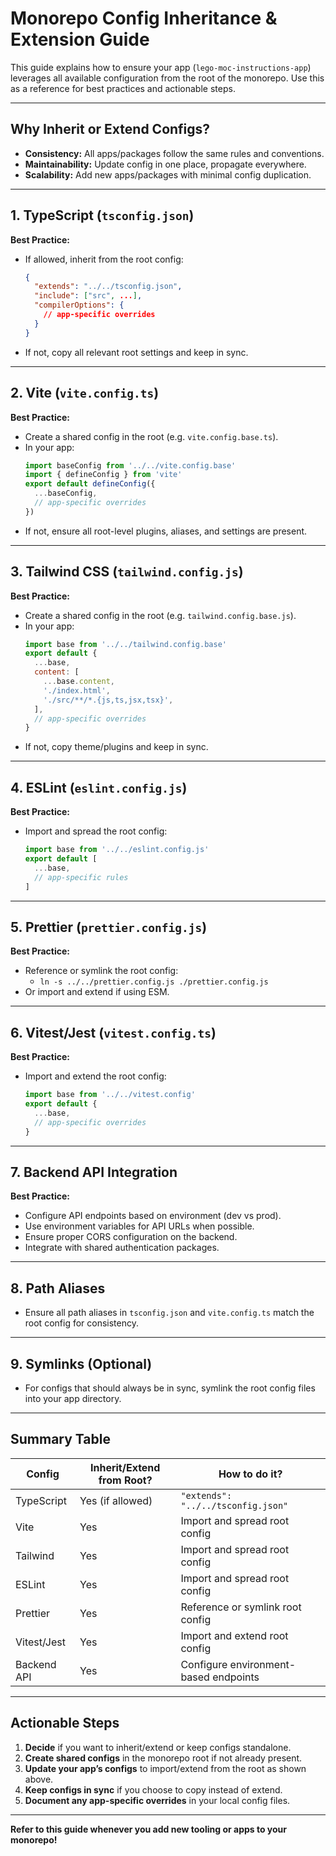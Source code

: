 # Monorepo Config Inheritance & Extension Guide

This guide explains how to ensure your app (`lego-moc-instructions-app`) leverages all available configuration from the root of the monorepo. Use this as a reference for best practices and actionable steps.

---

## Why Inherit or Extend Configs?
- **Consistency:** All apps/packages follow the same rules and conventions.
- **Maintainability:** Update config in one place, propagate everywhere.
- **Scalability:** Add new apps/packages with minimal config duplication.

---

## 1. TypeScript (`tsconfig.json`)

**Best Practice:**
- If allowed, inherit from the root config:
  ```json
  {
    "extends": "../../tsconfig.json",
    "include": ["src", ...],
    "compilerOptions": {
      // app-specific overrides
    }
  }
  ```
- If not, copy all relevant root settings and keep in sync.

---

## 2. Vite (`vite.config.ts`)

**Best Practice:**
- Create a shared config in the root (e.g. `vite.config.base.ts`).
- In your app:
  ```ts
  import baseConfig from '../../vite.config.base'
  import { defineConfig } from 'vite'
  export default defineConfig({
    ...baseConfig,
    // app-specific overrides
  })
  ```
- If not, ensure all root-level plugins, aliases, and settings are present.

---

## 3. Tailwind CSS (`tailwind.config.js`)

**Best Practice:**
- Create a shared config in the root (e.g. `tailwind.config.base.js`).
- In your app:
  ```js
  import base from '../../tailwind.config.base'
  export default {
    ...base,
    content: [
      ...base.content,
      './index.html',
      './src/**/*.{js,ts,jsx,tsx}',
    ],
    // app-specific overrides
  }
  ```
- If not, copy theme/plugins and keep in sync.

---

## 4. ESLint (`eslint.config.js`)

**Best Practice:**
- Import and spread the root config:
  ```js
  import base from '../../eslint.config.js'
  export default [
    ...base,
    // app-specific rules
  ]
  ```

---

## 5. Prettier (`prettier.config.js`)

**Best Practice:**
- Reference or symlink the root config:
  - `ln -s ../../prettier.config.js ./prettier.config.js`
- Or import and extend if using ESM.

---

## 6. Vitest/Jest (`vitest.config.ts`)

**Best Practice:**
- Import and extend the root config:
  ```ts
  import base from '../../vitest.config'
  export default {
    ...base,
    // app-specific overrides
  }
  ```

---

## 7. Backend API Integration

**Best Practice:**
- Configure API endpoints based on environment (dev vs prod).
- Use environment variables for API URLs when possible.
- Ensure proper CORS configuration on the backend.
- Integrate with shared authentication packages.

---

## 8. Path Aliases
- Ensure all path aliases in `tsconfig.json` and `vite.config.ts` match the root config for consistency.

---

## 9. Symlinks (Optional)
- For configs that should always be in sync, symlink the root config files into your app directory.

---

## Summary Table

| Config         | Inherit/Extend from Root? | How to do it?                                 |
|----------------|--------------------------|------------------------------------------------|
| TypeScript     | Yes (if allowed)         | `"extends": "../../tsconfig.json"`             |
| Vite           | Yes                      | Import and spread root config                  |
| Tailwind       | Yes                      | Import and spread root config                  |
| ESLint         | Yes                      | Import and spread root config                  |
| Prettier       | Yes                      | Reference or symlink root config               |
| Vitest/Jest    | Yes                      | Import and extend root config                  |
| Backend API    | Yes                      | Configure environment-based endpoints          |

---

## Actionable Steps
1. **Decide** if you want to inherit/extend or keep configs standalone.
2. **Create shared configs** in the monorepo root if not already present.
3. **Update your app’s configs** to import/extend from the root as shown above.
4. **Keep configs in sync** if you choose to copy instead of extend.
5. **Document any app-specific overrides** in your local config files.

---

**Refer to this guide whenever you add new tooling or apps to your monorepo!** 
